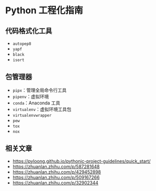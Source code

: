 # Python 工程化指南

## 代码格式化工具

- `autopep8`
- `yapf`
- `black`
- `isort`

## 包管理器

- `pipx`：管理全局命令行工具
- `pipenv`：虚拟环境
- `conda`：Anaconda 工具
- `virtualenv`：虚拟环境工具包
- `virtualenvwrapper`
- `pew`
- `tox`
- `nox`

## 相关文章

- <https://pyloong.github.io/pythonic-project-guidelines/quick_start/>
- <https://zhuanlan.zhihu.com/p/587281648>
- <https://zhuanlan.zhihu.com/p/429452898>
- <https://zhuanlan.zhihu.com/p/509167266>
- <https://zhuanlan.zhihu.com/p/32902344>
